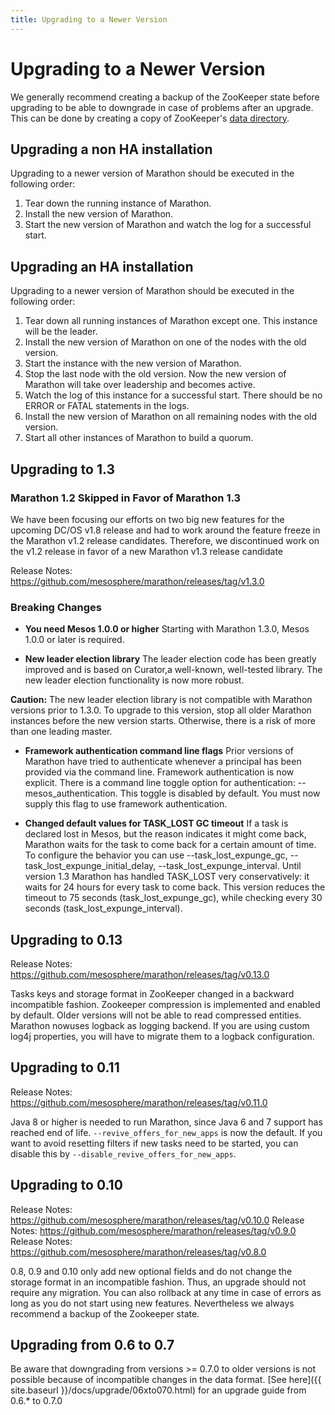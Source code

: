 ```yaml
---
title: Upgrading to a Newer Version
---
```


# Upgrading to a Newer Version

We generally recommend creating a backup of the ZooKeeper state before upgrading to be able to downgrade in case of problems after an upgrade. This can be done by creating a copy of ZooKeeper's [data directory](http://zookeeper.apache.org/doc/r3.1.2/zookeeperAdmin.html#The+Data+Directory).

## Upgrading a non HA installation
Upgrading to a newer version of Marathon should be executed in the following order:

1. Tear down the running instance of Marathon.
1. Install the new version of Marathon.
1. Start the new version of Marathon and watch the log for a successful start.  

## Upgrading an HA installation
Upgrading to a newer version of Marathon should be executed in the following order:

1. Tear down all running instances of Marathon except one. This instance will be the leader.
1. Install the new version of Marathon on one of the nodes with the old version.
1. Start the instance with the new version of Marathon.
1. Stop the last node with the old version. Now the new version of Marathon will take over leadership and becomes active.
1. Watch the log of this instance for a successful start. There should be no ERROR or FATAL statements in the logs.
1. Install the new version of Marathon on all remaining nodes with the old version.
1. Start all other instances of Marathon to build a quorum.


## Upgrading to 1.3

### Marathon 1.2 Skipped in Favor of Marathon 1.3
We have been focusing our efforts on two big new features for the upcoming DC/OS v1.8 release and had to work around the feature freeze in the Marathon v1.2 release candidates. Therefore, we discontinued work on the v1.2 release in favor of a new Marathon v1.3 release candidate

Release Notes: https://github.com/mesosphere/marathon/releases/tag/v1.3.0

### Breaking Changes

- **You need Mesos 1.0.0 or higher**
Starting with Marathon 1.3.0, Mesos 1.0.0 or later is required.

- **New leader election library**
The leader election code has been greatly improved and is based on Curator,a well-known, well-tested library. The new leader election functionality is now more robust.

**Caution:** The new leader election library is not compatible with Marathon versions prior to 1.3.0. To upgrade to this version, stop all older Marathon instances before the new version starts. Otherwise, there is a risk of more than one leading master.

- **Framework authentication command line flags**
Prior versions of Marathon have tried to authenticate whenever a principal has been provided via the command line.
Framework authentication is now explicit. There is a command line toggle option for authentication: --mesos_authentication.
This toggle is disabled by default. You must now supply this flag to use framework authentication.

- **Changed default values for TASK_LOST GC timeout**
If a task is declared lost in Mesos, but the reason indicates it might come back, Marathon waits for the task to come back for a certain amount of time.
To configure the behavior you can use --task_lost_expunge_gc, --task_lost_expunge_initial_delay, --task_lost_expunge_interval.
Until version 1.3 Marathon has handled TASK_LOST very conservatively: it waits for 24 hours for every task to come back.
This version reduces the timeout to 75 seconds (task_lost_expunge_gc), while checking every 30 seconds (task_lost_expunge_interval).


## Upgrading to 0.13

Release Notes: https://github.com/mesosphere/marathon/releases/tag/v0.13.0

Tasks keys and storage format in ZooKeeper changed in a backward incompatible fashion.
Zookeeper compression is implemented and enabled by default. Older versions will not be able to read compressed entities.
Marathon nowuses logback as logging backend. If you are using custom log4j properties, you will have to migrate them to a logback configuration.

## Upgrading to 0.11

Release Notes: https://github.com/mesosphere/marathon/releases/tag/v0.11.0

Java 8 or higher is needed to run Marathon, since Java 6 and 7 support has reached end of life.
`--revive_offers_for_new_apps` is now the default.
If you want to avoid resetting filters if new tasks need to be started, you can disable this by `--disable_revive_offers_for_new_apps`.

## Upgrading to 0.10

Release Notes: https://github.com/mesosphere/marathon/releases/tag/v0.10.0
Release Notes: https://github.com/mesosphere/marathon/releases/tag/v0.9.0
Release Notes: https://github.com/mesosphere/marathon/releases/tag/v0.8.0

0.8, 0.9 and 0.10 only add new optional fields and do not change the storage format in an incompatible fashion.
Thus, an upgrade should not require any migration. You can also rollback at any time in case of errors as long as you
do not start using new features. Nevertheless we always recommend a backup of the Zookeeper state.

## Upgrading from 0.6 to 0.7

Be aware that
downgrading from versions >= 0.7.0 to older versions is not possible
because of incompatible changes in the data format.
[See here]({{ site.baseurl }}/docs/upgrade/06xto070.html) for an upgrade guide from 0.6.* to 0.7.0
